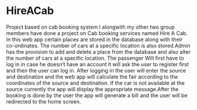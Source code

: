 # HireACab
Project based on cab booking system
I alongwith my other two group members have done a project on Cab booking services named Hire A Cab. 
In this web app certain places are stored in the database along with their co-ordinates.
The number of cars at a specific location is also stored.Admin has the provision to add and delete a place from the database and also alter the number of cars at a specific location.
The passenger Will first have to log in in case he doesn’t have an account it will ask the user to register first and then the user can log in.
After logging in the user will enter the source and destination and the web app will calculate the fair according to the coordinates of the source and destination.
If the car is not available at the source currently the app will display the appropriate message.After the booking is done by the user the app will generate a bill and the user will be redirected to the home screen.
